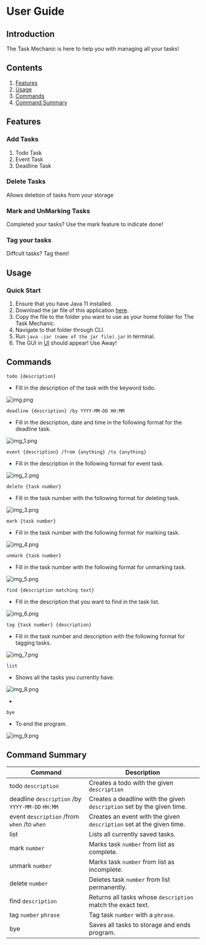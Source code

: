 # User Guide

## Introduction
The Task Mechanic is here to help you with managing all your tasks!

## Contents
1. [Features](https://github.com/RyanQiu1/ip/blob/master/docs/Ui.png)
2. [Usage](https://github.com/RyanQiu1/ip/blob/master/docs/Ui.png)
3. [Commands](https://github.com/RyanQiu1/ip/blob/master/docs/Ui.png)
4. [Command Summary]()

## Features 

### Add Tasks

1. Todo Task
2. Event Task
3. Deadline Task

### Delete Tasks

Allows deletion of tasks from your storage

### Mark and UnMarking Tasks

Completed your tasks? 
Use the mark feature to indicate done!

### Tag your tasks
Diffcult tasks? Tag them! 

## Usage

### Quick Start

1. Ensure that you have Java 11 installed.
2. Download the jar file of this application [here](https://github.com/RyanQiu1/ip/releases).
3. Copy the file to the folder you want to use as your home folder for The Task Mechanic.
4. Navigate to that folder through CLI.
5. Run `java -jar (name of the jar file).jar` in terminal.
6. The GUI in [UI](https://github.com/RyanQiu1/ip/blob/master/docs/Ui.png) should appear! Use Away!

## Commands

`todo {description}` 
- Fill in the description of the task with the keyword todo.

![img.png](img.png)

`deadline {description} /by YYYY-MM-DD HH:MM` 
- Fill in the description, date and time in the following format for the deadline task.

![img_1.png](img_1.png)

`event {description} /from {anything} /to {anything}`
- Fill in the description in the following format for event task.

![img_2.png](img_2.png)

`delete {task number}`
- Fill in the task number with the following format for deleting task.

![img_3.png](img_3.png)

`mark {task number}`
- Fill in the task number with the following format for marking task.

![img_4.png](img_4.png)

`unmark {task number}`
- Fill in the task number with the following format for unmarking task.

![img_5.png](img_5.png)

`find {description matching text}`
- Fill in the description that you want to find in the task list.

![img_6.png](img_6.png)

`tag {task number} {description}`
- Fill in the task number and description with the following format for tagging tasks.

![img_7.png](img_7.png)

`list`
- Shows all the tasks you currently have.

![img_8.png](img_8.png)

- 
`bye`
- To end the program.

![img_9.png](img_9.png)

## Command Summary
| Command                                         | Description                                                           |
|-------------------------------------------------|-----------------------------------------------------------------------|
| todo `description`                              | Creates a todo with the given `description`                           |
| deadline `description` /by `YYYY-MM-DD` `HH:MM` | Creates a deadline with the given `description` set by the given time. |
| event `description` /from `when` /to `when`     | Creates an event with the given `description` set at the given time.  |
| list                                            | Lists all currently saved tasks.                                      |
| mark `number`                                   | Marks task `number` from list as complete.                            |
| unmark `number`                                 | Marks task `number` from list as incomplete.                          |
| delete `number`                                 | Deletes task `number` from list permanently.                          |
| find `description`                              | Returns all tasks whose `description` match the exact text.             |
| tag `number` `phrase`                            | Tag task `number` with a `phrase`.                                        |
| bye                                             | Saves all tasks to storage and ends program.                          |

